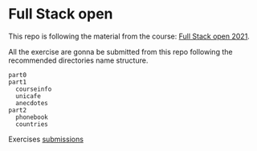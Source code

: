 # Full Stack open

This repo is following the material from the course: [Full Stack open 2021](https://fullstackopen.com/en/).

All the exercise are gonna be submitted from this repo following the recommended directories name structure.

```
part0
part1
  courseinfo
  unicafe
  anecdotes
part2
  phonebook
  countries
```

Exercises [submissions](https://studies.cs.helsinki.fi/stats/courses/fullstackopen/submissions)